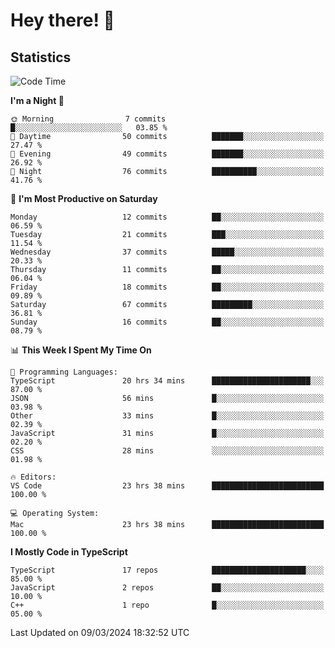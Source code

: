 # Hey there! 👋


## Statistics
<!--START_SECTION:waka-->
![Code Time](http://img.shields.io/badge/Code%20Time-211%20hrs%2056%20mins-blue)

**I'm a Night 🦉** 

```text
🌞 Morning                7 commits           █░░░░░░░░░░░░░░░░░░░░░░░░   03.85 % 
🌆 Daytime                50 commits          ███████░░░░░░░░░░░░░░░░░░   27.47 % 
🌃 Evening                49 commits          ███████░░░░░░░░░░░░░░░░░░   26.92 % 
🌙 Night                  76 commits          ██████████░░░░░░░░░░░░░░░   41.76 % 
```
📅 **I'm Most Productive on Saturday** 

```text
Monday                   12 commits          ██░░░░░░░░░░░░░░░░░░░░░░░   06.59 % 
Tuesday                  21 commits          ███░░░░░░░░░░░░░░░░░░░░░░   11.54 % 
Wednesday                37 commits          █████░░░░░░░░░░░░░░░░░░░░   20.33 % 
Thursday                 11 commits          ██░░░░░░░░░░░░░░░░░░░░░░░   06.04 % 
Friday                   18 commits          ██░░░░░░░░░░░░░░░░░░░░░░░   09.89 % 
Saturday                 67 commits          █████████░░░░░░░░░░░░░░░░   36.81 % 
Sunday                   16 commits          ██░░░░░░░░░░░░░░░░░░░░░░░   08.79 % 
```


📊 **This Week I Spent My Time On** 

```text
💬 Programming Languages: 
TypeScript               20 hrs 34 mins      ██████████████████████░░░   87.00 % 
JSON                     56 mins             █░░░░░░░░░░░░░░░░░░░░░░░░   03.98 % 
Other                    33 mins             █░░░░░░░░░░░░░░░░░░░░░░░░   02.39 % 
JavaScript               31 mins             █░░░░░░░░░░░░░░░░░░░░░░░░   02.20 % 
CSS                      28 mins             ░░░░░░░░░░░░░░░░░░░░░░░░░   01.98 % 

🔥 Editors: 
VS Code                  23 hrs 38 mins      █████████████████████████   100.00 % 

💻 Operating System: 
Mac                      23 hrs 38 mins      █████████████████████████   100.00 % 
```

**I Mostly Code in TypeScript** 

```text
TypeScript               17 repos            █████████████████████░░░░   85.00 % 
JavaScript               2 repos             ██░░░░░░░░░░░░░░░░░░░░░░░   10.00 % 
C++                      1 repo              █░░░░░░░░░░░░░░░░░░░░░░░░   05.00 % 
```




 Last Updated on 09/03/2024 18:32:52 UTC
<!--END_SECTION:waka-->

